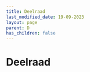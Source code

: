 ```yaml
---
title: Deelraad
last_modified_date: 19-09-2023
layout: page
parent: D
has_children: false
---
```


Deelraad
========

